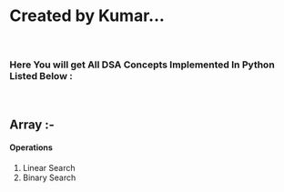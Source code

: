<b><h1>Created by Kumar...</h1></b>
<br>
<h3>Here You will get All DSA Concepts Implemented In Python Listed Below :</h3>
<br>
<h2><b>Array :- </b></h2>
<h4>Operations</h4>
<ol>
<li>Linear Search</li>
<li>Binary Search</li>
</ol>